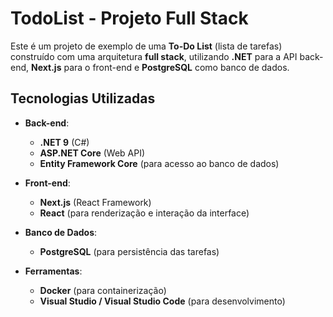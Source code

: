 # TodoList - Projeto Full Stack

Este é um projeto de exemplo de uma **To-Do List** (lista de tarefas) construído com uma arquitetura **full stack**, utilizando **.NET** para a API back-end, **Next.js** para o front-end e **PostgreSQL** como banco de dados.

## Tecnologias Utilizadas

- **Back-end**:
  - **.NET 9** (C#)
  - **ASP.NET Core** (Web API)
  - **Entity Framework Core** (para acesso ao banco de dados)

- **Front-end**:
  - **Next.js** (React Framework)
  - **React** (para renderização e interação da interface)

- **Banco de Dados**:
  - **PostgreSQL** (para persistência das tarefas)

- **Ferramentas**:
  - **Docker** (para containerização)
  - **Visual Studio / Visual Studio Code** (para desenvolvimento)